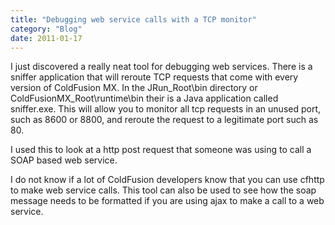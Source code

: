 ```yaml
---
title: "Debugging web service calls with a TCP monitor"
category: "Blog"
date: 2011-01-17
---
```



I just discovered a really neat tool for debugging web services. There is a sniffer application that will reroute TCP requests that come with every version of ColdFusion MX. In the JRun_Root\bin directory or ColdFusionMX_Root\runtime\bin their is a Java application called sniffer.exe. This will allow you to monitor all tcp requests in an unused port, such as 8600 or 8800, and reroute the request to a legitimate port such as 80.

I used this to look at a http post request that someone was using to call a SOAP based web service.

I do not know if a lot of ColdFusion developers know that you can use cfhttp to make web service calls. This tool can also be used to see how the soap message needs to be formatted if you are using ajax to make a call to a web service.